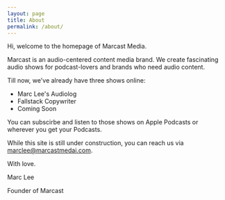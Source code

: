 ```yaml
---
layout: page
title: About
permalink: /about/
---
```


Hi, welcome to the homepage of Marcast Media.

Marcast is an audio-centered content media brand. We create fascinating audio shows for podcast-lovers and brands who need audio content.

Till now, we've already have three shows online:

- Marc Lee's Audiolog
- Fallstack Copywriter
- Coming Soon

You can subscirbe and listen to those shows on Apple Podcasts or wherever you get your Podcasts.

While this site is still under construction, you can reach us via marclee@marcastmedai.com.

With love.

Marc Lee

Founder of Marcast

